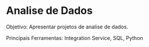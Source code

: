 # Analise de Dados

Objetivo: Apresentar projetos de analise de dados.

Principais Ferramentas: Integration Service, SQL, Python
